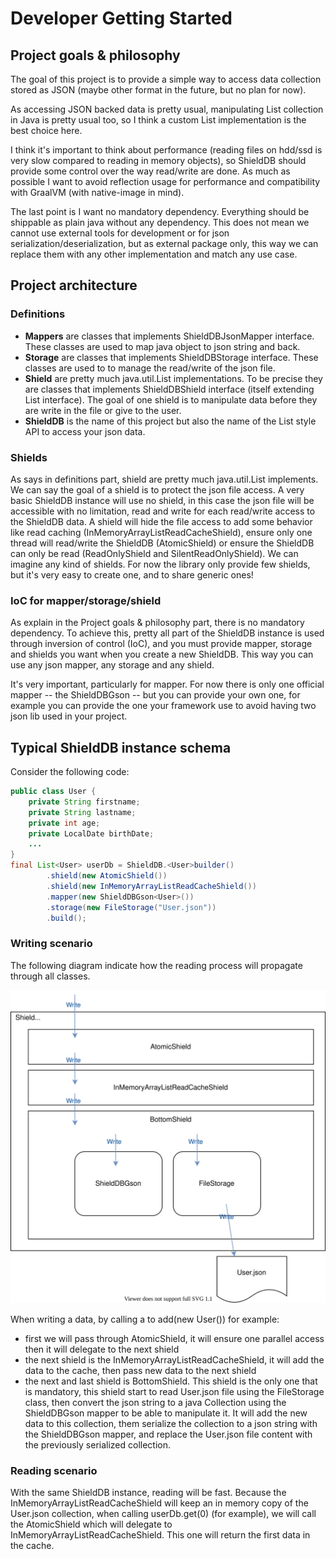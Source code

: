 # Developer Getting Started

## Project goals & philosophy

The goal of this project is to provide a simple way to access data collection stored as JSON (maybe other format in the future, but no plan for now).

As accessing JSON backed data is pretty usual, manipulating List collection in Java is pretty usual too, so I think a custom List implementation is the best choice here.

I think it's important to think about performance (reading files on hdd/ssd is very slow compared to reading in memory objects), so ShieldDB should provide some control over the way read/write are done. As much as possible I want to avoid reflection usage for performance and compatibility with GraalVM (with native-image in mind).

The last point is I want no mandatory dependency. Everything should be shippable as plain java without any dependency. This does not mean we cannot use external tools for development or for json serialization/deserialization, but as external package only, this way we can replace them with any other implementation and match any use case.

## Project architecture

### Definitions

- **Mappers** are classes that implements ShieldDBJsonMapper interface. These classes are used to map java object to json string and back.
- **Storage** are classes that implements ShieldDBStorage interface. These classes are used to to manage the read/write of the json file.
- **Shield** are pretty much java.util.List implementations. To be precise they are classes that implements ShieldDBShield interface (itself extending List interface). The goal of one shield is to manipulate data before they are write in the file or give to the user.
- **ShieldDB** is the name of this project but also the name of the List style API to access your json data.

### Shields

As says in definitions part, shield are pretty much java.util.List implements. We can say the goal of a shield is to protect the json file access. A very basic ShieldDB instance will use no shield, in this case the json file will be accessible with no limitation, read and write for each read/write access to the ShieldDB data. A shield will hide the file access to add some behavior like read caching (InMemoryArrayListReadCacheShield), ensure only one thread will read/write the ShieldDB (AtomicShield) or ensure the ShieldDB can only be read (ReadOnlyShield and SilentReadOnlyShield). We can imagine any kind of shields. For now the library only provide few shields, but it's very easy to create one, and to share generic ones!

### IoC for mapper/storage/shield

As explain in the Project goals & philosophy part, there is no mandatory dependency. To achieve this, pretty all part of the ShieldDB instance is used through inversion of control (IoC), and you must provide mapper, storage and shields you want when you create a new ShieldDB. This way you can use any json mapper, any storage and any shield.

It's very important, particularly for mapper. For now there is only one official mapper -- the ShieldDBGson -- but you can provide your own one, for example you can provide the one your framework use to avoid having two json lib used in your project.

## Typical ShieldDB instance schema

Consider the following code:

```java
public class User {
	private String firstname;
	private String lastname;
	private int age;
	private LocalDate birthDate;
	...
}
final List<User> userDb = ShieldDB.<User>builder()
        .shield(new AtomicShield())
		.shield(new InMemoryArrayListReadCacheShield())
		.mapper(new ShieldDBGson<User>())
		.storage(new FileStorage("User.json"))
		.build();
```

### Writing scenario

The following diagram indicate how the reading process will propagate through all classes.

![Writing through shielddb instance diagram](doc/writing-through-shielddb-instance.svg)

When writing a data, by calling a to add(new User()) for example:
- first we will pass through AtomicShield, it will ensure one parallel access then it will delegate to the next shield
- the next shield is the InMemoryArrayListReadCacheShield, it will add the data to the cache, then pass new data to the next shield
- the next and last shield is BottomShield. This shield is the only one that is mandatory, this shield start to read User.json file using the FileStorage class, then convert the json string to a java Collection using the ShieldDBGson mapper to be able to manipulate it. It will add the new data to this collection, them serialize the collection to a json string with the ShieldDBGson mapper, and replace the User.json file content with the previously serialized collection.

### Reading scenario

With the same ShieldDB instance, reading will be fast. Because the InMemoryArrayListReadCacheShield will keep an in memory copy of the User.json collection, when calling userDb.get(0) (for example), we will call the AtomicShield which will delegate to InMemoryArrayListReadCacheShield. This one will return the first data in the cache.